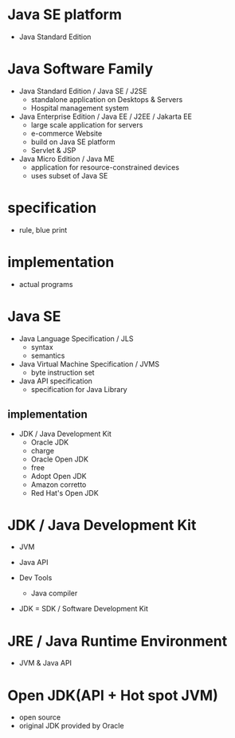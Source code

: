 # Java SE platform

- Java Standard Edition

# Java Software Family

- Java Standard Edition / Java SE / J2SE
  - standalone application on Desktops & Servers
  - Hospital management system
- Java Enterprise Edition / Java EE / J2EE / Jakarta EE
  - large scale application for servers
  - e-commerce Website
  - build on Java SE platform
  - Servlet & JSP
- Java Micro Edition / Java ME
  - application for resource-constrained devices
  - uses subset of Java SE

# specification

- rule, blue print

# implementation

- actual programs

# Java SE

- Java Language Specification / JLS
  - syntax
  - semantics
- Java Virtual Machine Specification / JVMS
  - byte instruction set
- Java API specification
  - specification for Java Library

## implementation

- JDK / Java Development Kit
  - Oracle JDK
  - charge
  - Oracle Open JDK
  - free
  - Adopt Open JDK
  - Amazon corretto
  - Red Hat's Open JDK

# JDK / Java Development Kit

- JVM
- Java API
- Dev Tools

  - Java compiler

- JDK = SDK / Software Development Kit

# JRE / Java Runtime Environment

- JVM & Java API

# Open JDK(API + Hot spot JVM)

- open source
- original JDK provided by Oracle
